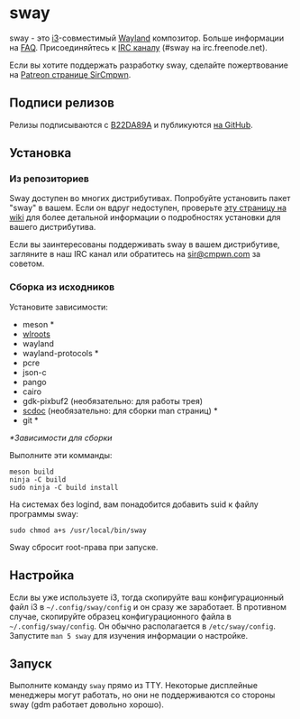 # sway

sway - это [i3](https://i3wm.org/)-совместимый [Wayland](http://wayland.freedesktop.org/) композитор.
Больше информации на [FAQ](https://github.com/swaywm/sway/wiki). Присоединяйтесь к [IRC
каналу](http://webchat.freenode.net/?channels=sway&uio=d4) (#sway на
irc.freenode.net).

Если вы хотите поддержать разработку sway, сделайте пожертвование на [Patreon
странице SirCmpwn](https://patreon.com/sircmpwn).

## Подписи релизов

Релизы подписываются с [B22DA89A](http://pgp.mit.edu/pks/lookup?op=vindex&search=0x52CB6609B22DA89A)
и публикуются [на GitHub](https://github.com/swaywm/sway/releases).

## Установка

### Из репозиториев

Sway доступен во многих дистрибутивах. Попробуйте установить пакет "sway"
в вашем. Если он вдруг недоступен, проверьте [эту страницу на wiki](https://github.com/swaywm/sway/wiki/Unsupported-packages)
для более детальной информации о подробностях установки для вашего
дистрибутива.

Если вы заинтересованы поддерживать sway в вашем дистрибутиве, загляните в наш IRC канал
или обратитесь на sir@cmpwn.com за советом.

### Сборка из исходников

Установите зависимости:

* meson \*
* [wlroots](https://github.com/swaywm/wlroots)
* wayland
* wayland-protocols \*
* pcre
* json-c
* pango
* cairo
* gdk-pixbuf2 (необязательно: для работы трея)
* [scdoc](https://git.sr.ht/~sircmpwn/scdoc) (необязательно: для сборки man страниц) \*
* git \*

_\*Зависимости для сборки_

Выполните эти комманды:

    meson build
    ninja -C build
    sudo ninja -C build install

На системах без logind, вам понадобится добавить suid к файлу программы sway:

    sudo chmod a+s /usr/local/bin/sway

Sway сбросит root-права при запуске.

## Настройка

Если вы уже используете i3, тогда скопируйте ваш конфигурационный файл i3 в `~/.config/sway/config` и
он сразу же заработает. В противном случае, скопируйте образец конфигурационного файла в
`~/.config/sway/config`. Он обычно располагается в `/etc/sway/config`.
Запустите `man 5 sway` для изучения информации о настройке.

## Запуск

Выполните команду `sway` прямо из TTY. Некоторые дисплейные менеджеры могут работать, но они не поддерживаются со стороны
sway (gdm работает довольно хорошо).
